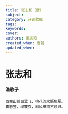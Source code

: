 ```yaml
---
title: 张志和（唐）
subject: 
category: 诗词歌赋
tags: 
keywords: 
cover: 
authors: 张志和
created_when: 唐朝
updated_when: 
---
```


# 张志和

#### 渔歌子

```
西塞山前白鹭飞，桃花流水鳜鱼肥。
青箬笠，绿蓑衣，斜风细雨不须归。
```
